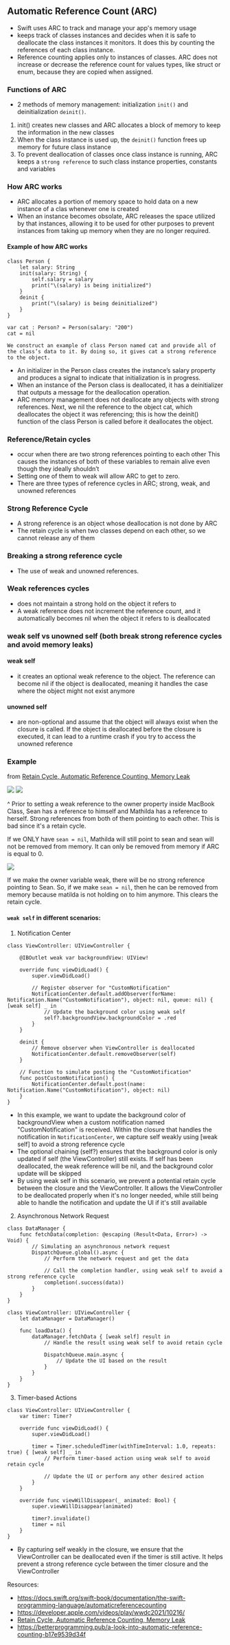 ## Automatic Reference Count (ARC)

- Swift uses ARC to track and manage your app's memory usage
- keeps track of classes instances and decides when it is safe to deallocate the class instances it monitors. It does this by counting the references of each class instance.
- Reference counting applies only to instances of classes. ARC does not increase or decrease the reference count for values types, like struct or enum, because they are copied when assigned. 

### Functions of ARC

- 2 methods of memory management: initialization `init()` and deinitialization `deinit()`. 
1. init() creates new classes and ARC allocates a block of memory to keep the information in the new classes 
2. When the class instance is used up, the `deinit()` function frees up memory for future class instance 
3. To prevent deallocation of classes once class instance is running, ARC keeps a `strong reference` to such class instance properties, constants and variables 

### How ARC works

- ARC allocates a portion of memory space to hold data on a new instance of a clas whenever one is created
- When an instance becomes obsolate, ARC releases the space utilized by that instances, allowing it to be used for other purposes to prevent instances from taking up memory when they are no longer required. 

#### Example of how ARC works 

```
class Person {
    let salary: String
    init(salary: String) {
        self.salary = salary
        print("\(salary) is being initialized")
    }
    deinit {
        print("\(salary) is being deinitialized")
    }
}

var cat : Person? = Person(salary: "200")
cat = nil   

We construct an example of class Person named cat and provide all of the class’s data to it. By doing so, it gives cat a strong reference to the object.
```

- An initializer in the Person class creates the instance’s salary property and produces a signal to indicate that initialization is in progress. 
- When an instance of the Person class is deallocated, it has a deinitializer that outputs a message for the deallocation operation.
- ARC memory management does not deallocate any objects with strong references. Next, we nil the reference to the object cat, which deallocates the object it was referencing; this is how the deinit() function of the class Person is called before it deallocates the object.

### Reference/Retain cycles
- occur when there are two strong references pointing to each other This causes the instances of both of these variables to remain alive even though they ideally shouldn’t
- Setting one of them to weak will allow ARC to get to zero.
- There are three types of reference cycles in ARC; strong, weak, and unowned references

### Strong Reference Cycle 
- A strong reference is an object whose deallocation is not done by ARC
- The retain cycle is when two classes depend on each other, so we cannot release any of them

### Breaking a strong reference cycle
- The use of weak and unowned references.

### Weak references cycles
- does not maintain a strong hold on the object it refers to
- A weak reference does not increment the reference count, and it automatically becomes nil when the object it refers to is deallocated

### weak self vs unowned self (both break strong reference cycles and avoid memory leaks)
#### weak self
-  it creates an optional weak reference to the object. The reference can become nil if the object is deallocated, meaning it handles the case where the object might not exist anymore
#### unowned self
- are non-optional and assume that the object will always exist when the closure is called. If the object is deallocated before the closure is executed, it can lead to a runtime crash if you try to access the unowned reference

### Example
from [Retain Cycle, Automatic Reference Counting, Memory Leak](https://www.youtube.com/watch?v=VcoZJ88d-vM)

<img src="https://github.com/cs4372/ios-study-guide/blob/master/swift/Automatic-Reference-Count/arc-code.png"/>

<img src="https://github.com/cs4372/ios-study-guide/blob/master/swift/Automatic-Reference-Count/arc-diagram.png"/>

^ Prior to setting a weak reference to the owner property inside MacBook Class, Sean has a reference to himself and Mathilda has a reference to herself.
Strong references from both of them pointing to each other. This is bad since it's a retain cycle.

If we ONLY have `sean = nil`, Mathilda will still point to sean and sean will not be removed from memory. It can only be removed from memory
if ARC is equal to 0.

<img src="https://github.com/cs4372/ios-study-guide/blob/master/swift/Automatic-Reference-Count/arc-weak.png"/>

If we make the owner variable weak, there will be no strong reference pointing to Sean. So, if we make `sean = nil`, then he can be removed from memory
because matilda is not holding on to him anymore. This clears the retain cycle.

#### `weak self` in different scenarios:

1. Notification Center

```
class ViewController: UIViewController {

    @IBOutlet weak var backgroundView: UIView!
    
    override func viewDidLoad() {
        super.viewDidLoad()
        
        // Register observer for "CustomNotification"
        NotificationCenter.default.addObserver(forName: Notification.Name("CustomNotification"), object: nil, queue: nil) { [weak self] _ in
            // Update the background color using weak self
            self?.backgroundView.backgroundColor = .red
        }
    }
    
    deinit {
        // Remove observer when ViewController is deallocated
        NotificationCenter.default.removeObserver(self)
    }
    
    // Function to simulate posting the "CustomNotification"
    func postCustomNotification() {
        NotificationCenter.default.post(name: Notification.Name("CustomNotification"), object: nil)
    }
}
```

- In this example, we want to update the background color of backgroundView when a custom notification named "CustomNotification" is received. Within the closure that handles the notification in `NotificationCenter`, we capture self weakly using [weak self] to avoid a strong reference cycle
- The optional chaining (self?) ensures that the background color is only updated if self (the ViewController) still exists. If self has been deallocated, the weak reference will be nil, and the background color update will be skipped
- By using weak self in this scenario, we prevent a potential retain cycle between the closure and the ViewController. It allows the ViewController to be deallocated properly when it's no longer needed, while still being able to handle the notification and update the UI if it's still available

2. Asynchronous Network Request

```
class DataManager {
    func fetchData(completion: @escaping (Result<Data, Error>) -> Void) {
        // Simulating an asynchronous network request
        DispatchQueue.global().async {
            // Perform the network request and get the data
            
            // Call the completion handler, using weak self to avoid a strong reference cycle
            completion(.success(data))
        }
    }
}

class ViewController: UIViewController {
    let dataManager = DataManager()
    
    func loadData() {
        dataManager.fetchData { [weak self] result in
            // Handle the result using weak self to avoid retain cycle
            
            DispatchQueue.main.async {
                // Update the UI based on the result
            }
        }
    }
}
```

3. Timer-based Actions

```
class ViewController: UIViewController {
    var timer: Timer?
    
    override func viewDidLoad() {
        super.viewDidLoad()
        
        timer = Timer.scheduledTimer(withTimeInterval: 1.0, repeats: true) { [weak self] _ in
            // Perform timer-based action using weak self to avoid retain cycle
            
            // Update the UI or perform any other desired action
        }
    }
    
    override func viewWillDisappear(_ animated: Bool) {
        super.viewWillDisappear(animated)
        
        timer?.invalidate()
        timer = nil
    }
}
```

- By capturing self weakly in the closure, we ensure that the ViewController can be deallocated even if the timer is still active. It helps prevent a strong reference cycle between the timer closure and the ViewController

Resources:
- https://docs.swift.org/swift-book/documentation/the-swift-programming-language/automaticreferencecounting
- https://developer.apple.com/videos/play/wwdc2021/10216/
- [Retain Cycle, Automatic Reference Counting, Memory Leak](https://www.youtube.com/watch?v=VcoZJ88d-vM)
- https://betterprogramming.pub/a-look-into-automatic-reference-counting-b17e9539d34f

